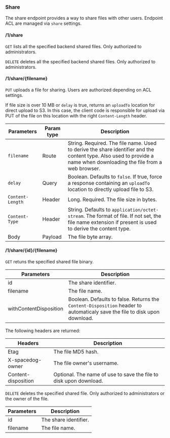 ### Share

The share endpoint provides a way to share files with other users. Endpoint ACL are managed via `share` settings.

#### /1/share

`GET` lists all the specified backend shared files. Only authorized to administrators.

`DELETE` deletes all the specified backend shared files. Only authorized to administrators.

#### /1/share/{filename}

`PUT` uploads a file for sharing. Users are authorized depending on ACL settings.

If file size is over 10 MB or `delay` is true, returns an `uploadTo` location for direct upload to S3. In this case, the client code is responsible for upload via PUT of the file on this location with the right `Content-Length` header.

Parameters | Param type | Description
-----------|------------|------------
`filename` | Route | String. Required. The file name. Used to derive the share identifier and the content type. Also used to provide a name when downloading the file from a web browser.
`delay` | Query | Boolean. Defaults to `false`. If true, force a response containing an `uploadTo` location to directly upload file to S3.
`Content-Length` | Header | Long. Required. The file size in bytes.
`Content-Type` | Header | String. Defaults to `application/octet-stream`. The format of file. If not set, the file name extension if present is used to derive the content type. 
Body | Payload | The file byte array.

#### /1/share/{id}/{filename}

`GET` retuns the specified shared file binary.

Parameters | Description
-------|------------
id | The share identifier.
filename | The file name.
withContentDisposition | Boolean. Defaults to false. Returns the `Content-Disposition` header to automaticaly save the file to disk upon download.

The following headers are returned:

Headers | Description
-------|------------
Etag | The file MD5 hash.
X-spacedog-owner | The file owner's username.
Content-disposition | Optional. The name of use to save the file to disk upon download.

`DELETE` deletes the specified shared file. Only authorized to administrators or the owner of the file.

Parameters | Description
-------|------------
id | The share identifier.
filename | The file name.
